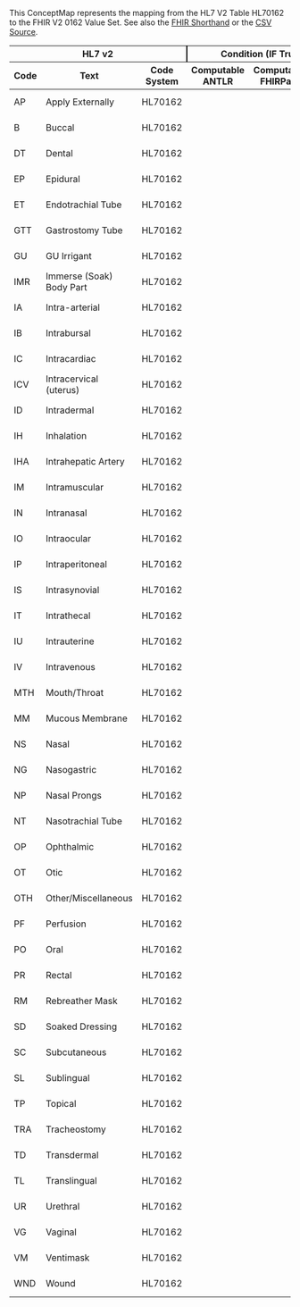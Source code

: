 
This ConceptMap represents the mapping from the HL7 V2 Table HL70162 to the FHIR V2 0162 Value Set. See also the <a href='https://github.com/HL7/v2-to-fhir/blob/master/tank/Table HL70162 to V2 0162.fsh'>FHIR Shorthand</a> or the <a href='https://github.com/HL7/v2-to-fhir/blob/master/mappings/codesystems/HL7 Concept Map_ RouteOfAdministration - Sheet1.csv'>CSV Source</a>.
<table class='grid'><thead>
<tr><th colspan='3' style='border-right: 2px solid black;'>HL7 v2</th><th colspan='3' style='border-right: 2px solid black;'>Condition (IF True, args)</th><th colspan='4'>HL7 FHIR</th><th rowspan='2'>Comments</th></tr>
<tr><th>Code</th><th>Text</th><th>Code System</th><th>Computable ANTLR</th><th>Computable FHIRPath</th><th>Narrative</th><th>Code</th><th>Proposed Extension</th><th>Display</th><th>Code System</th></tr></thead>
<tbody>
<tr><td>AP</td><td>Apply Externally</td><td style='border-right: 2px'>HL70162</td><td style='border-right: 2px'></td><td style='border-right: 2px'></td><td style='border-right: 2px'></td><td>AP</td><td style='border-right: 2px'></td><td>Apply Externally</td><td><a href='https://hl7.org/fhir/R4/v2/0162/index.html'>http://terminology.hl7.org/CodeSystem/v2-0162</a></td><td style='border-right: 2px'></td></tr>
<tr><td>B</td><td>Buccal</td><td style='border-right: 2px'>HL70162</td><td style='border-right: 2px'></td><td style='border-right: 2px'></td><td style='border-right: 2px'></td><td>B</td><td style='border-right: 2px'></td><td>Buccal</td><td><a href='https://hl7.org/fhir/R4/v2/0162/index.html'>http://terminology.hl7.org/CodeSystem/v2-0162</a></td><td style='border-right: 2px'></td></tr>
<tr><td>DT</td><td>Dental</td><td style='border-right: 2px'>HL70162</td><td style='border-right: 2px'></td><td style='border-right: 2px'></td><td style='border-right: 2px'></td><td>DT</td><td style='border-right: 2px'></td><td>Dental</td><td><a href='https://hl7.org/fhir/R4/v2/0162/index.html'>http://terminology.hl7.org/CodeSystem/v2-0162</a></td><td style='border-right: 2px'></td></tr>
<tr><td>EP</td><td>Epidural</td><td style='border-right: 2px'>HL70162</td><td style='border-right: 2px'></td><td style='border-right: 2px'></td><td style='border-right: 2px'></td><td>EP</td><td style='border-right: 2px'></td><td>Epidural</td><td><a href='https://hl7.org/fhir/R4/v2/0162/index.html'>http://terminology.hl7.org/CodeSystem/v2-0162</a></td><td style='border-right: 2px'></td></tr>
<tr><td>ET</td><td>Endotrachial Tube</td><td style='border-right: 2px'>HL70162</td><td style='border-right: 2px'></td><td style='border-right: 2px'></td><td style='border-right: 2px'></td><td>ET</td><td style='border-right: 2px'></td><td>Endotrachial Tube</td><td><a href='https://hl7.org/fhir/R4/v2/0162/index.html'>http://terminology.hl7.org/CodeSystem/v2-0162</a></td><td style='border-right: 2px'></td></tr>
<tr><td>GTT</td><td>Gastrostomy Tube</td><td style='border-right: 2px'>HL70162</td><td style='border-right: 2px'></td><td style='border-right: 2px'></td><td style='border-right: 2px'></td><td>GTT</td><td style='border-right: 2px'></td><td>Gastrostomy Tube</td><td><a href='https://hl7.org/fhir/R4/v2/0162/index.html'>http://terminology.hl7.org/CodeSystem/v2-0162</a></td><td style='border-right: 2px'></td></tr>
<tr><td>GU</td><td>GU Irrigant</td><td style='border-right: 2px'>HL70162</td><td style='border-right: 2px'></td><td style='border-right: 2px'></td><td style='border-right: 2px'></td><td>GU</td><td style='border-right: 2px'></td><td>GU Irrigant</td><td><a href='https://hl7.org/fhir/R4/v2/0162/index.html'>http://terminology.hl7.org/CodeSystem/v2-0162</a></td><td style='border-right: 2px'></td></tr>
<tr><td>IMR</td><td>Immerse (Soak) Body Part</td><td style='border-right: 2px'>HL70162</td><td style='border-right: 2px'></td><td style='border-right: 2px'></td><td style='border-right: 2px'></td><td>IMR</td><td style='border-right: 2px'></td><td>Immerse (Soak) Body Part</td><td><a href='https://hl7.org/fhir/R4/v2/0162/index.html'>http://terminology.hl7.org/CodeSystem/v2-0162</a></td><td style='border-right: 2px'></td></tr>
<tr><td>IA</td><td>Intra-arterial</td><td style='border-right: 2px'>HL70162</td><td style='border-right: 2px'></td><td style='border-right: 2px'></td><td style='border-right: 2px'></td><td>IA</td><td style='border-right: 2px'></td><td>Intra-arterial</td><td><a href='https://hl7.org/fhir/R4/v2/0162/index.html'>http://terminology.hl7.org/CodeSystem/v2-0162</a></td><td style='border-right: 2px'></td></tr>
<tr><td>IB</td><td>Intrabursal</td><td style='border-right: 2px'>HL70162</td><td style='border-right: 2px'></td><td style='border-right: 2px'></td><td style='border-right: 2px'></td><td>IB</td><td style='border-right: 2px'></td><td>Intrabursal</td><td><a href='https://hl7.org/fhir/R4/v2/0162/index.html'>http://terminology.hl7.org/CodeSystem/v2-0162</a></td><td style='border-right: 2px'></td></tr>
<tr><td>IC</td><td>Intracardiac</td><td style='border-right: 2px'>HL70162</td><td style='border-right: 2px'></td><td style='border-right: 2px'></td><td style='border-right: 2px'></td><td>IC</td><td style='border-right: 2px'></td><td>Intracardiac</td><td><a href='https://hl7.org/fhir/R4/v2/0162/index.html'>http://terminology.hl7.org/CodeSystem/v2-0162</a></td><td style='border-right: 2px'></td></tr>
<tr><td>ICV</td><td>Intracervical (uterus)</td><td style='border-right: 2px'>HL70162</td><td style='border-right: 2px'></td><td style='border-right: 2px'></td><td style='border-right: 2px'></td><td>ICV</td><td style='border-right: 2px'></td><td>Intracervical (uterus)</td><td><a href='https://hl7.org/fhir/R4/v2/0162/index.html'>http://terminology.hl7.org/CodeSystem/v2-0162</a></td><td style='border-right: 2px'></td></tr>
<tr><td>ID</td><td>Intradermal</td><td style='border-right: 2px'>HL70162</td><td style='border-right: 2px'></td><td style='border-right: 2px'></td><td style='border-right: 2px'></td><td>IDINJ</td><td style='border-right: 2px'></td><td>Injection, intradermal</td><td><a href='https://hl7.org/fhir/R4/v3/RouteOfAdministration/cs.html'>http://terminology.hl7.org/CodeSystem/v3-RouteOfAdministration</a></td><td style='border-right: 2px'></td></tr>
<tr><td>IH</td><td>Inhalation</td><td style='border-right: 2px'>HL70162</td><td style='border-right: 2px'></td><td style='border-right: 2px'></td><td style='border-right: 2px'></td><td>IH</td><td style='border-right: 2px'></td><td>Inhalation</td><td><a href='https://hl7.org/fhir/R4/v2/0162/index.html'>http://terminology.hl7.org/CodeSystem/v2-0162</a></td><td style='border-right: 2px'></td></tr>
<tr><td>IHA</td><td>Intrahepatic Artery</td><td style='border-right: 2px'>HL70162</td><td style='border-right: 2px'></td><td style='border-right: 2px'></td><td style='border-right: 2px'></td><td>IHA</td><td style='border-right: 2px'></td><td>Intrahepatic Artery</td><td><a href='https://hl7.org/fhir/R4/v2/0162/index.html'>http://terminology.hl7.org/CodeSystem/v2-0162</a></td><td style='border-right: 2px'></td></tr>
<tr><td>IM</td><td>Intramuscular</td><td style='border-right: 2px'>HL70162</td><td style='border-right: 2px'></td><td style='border-right: 2px'></td><td style='border-right: 2px'></td><td>IM</td><td style='border-right: 2px'></td><td>Injection, intramuscular</td><td><a href='https://hl7.org/fhir/R4/v3/RouteOfAdministration/cs.html'>http://terminology.hl7.org/CodeSystem/v3-RouteOfAdministration</a></td><td style='border-right: 2px'></td></tr>
<tr><td>IN</td><td>Intranasal</td><td style='border-right: 2px'>HL70162</td><td style='border-right: 2px'></td><td style='border-right: 2px'></td><td style='border-right: 2px'></td><td>IN</td><td style='border-right: 2px'></td><td>Intranasal</td><td><a href='https://hl7.org/fhir/R4/v2/0162/index.html'>http://terminology.hl7.org/CodeSystem/v2-0162</a></td><td style='border-right: 2px'></td></tr>
<tr><td>IO</td><td>Intraocular</td><td style='border-right: 2px'>HL70162</td><td style='border-right: 2px'></td><td style='border-right: 2px'></td><td style='border-right: 2px'></td><td>IO</td><td style='border-right: 2px'></td><td>Intraocular</td><td><a href='https://hl7.org/fhir/R4/v2/0162/index.html'>http://terminology.hl7.org/CodeSystem/v2-0162</a></td><td style='border-right: 2px'></td></tr>
<tr><td>IP</td><td>Intraperitoneal</td><td style='border-right: 2px'>HL70162</td><td style='border-right: 2px'></td><td style='border-right: 2px'></td><td style='border-right: 2px'></td><td>IP</td><td style='border-right: 2px'></td><td>Intraperitoneal</td><td><a href='https://hl7.org/fhir/R4/v2/0162/index.html'>http://terminology.hl7.org/CodeSystem/v2-0162</a></td><td style='border-right: 2px'></td></tr>
<tr><td>IS</td><td>Intrasynovial</td><td style='border-right: 2px'>HL70162</td><td style='border-right: 2px'></td><td style='border-right: 2px'></td><td style='border-right: 2px'></td><td>IS</td><td style='border-right: 2px'></td><td>Intrasynovial</td><td><a href='https://hl7.org/fhir/R4/v2/0162/index.html'>http://terminology.hl7.org/CodeSystem/v2-0162</a></td><td style='border-right: 2px'></td></tr>
<tr><td>IT</td><td>Intrathecal</td><td style='border-right: 2px'>HL70162</td><td style='border-right: 2px'></td><td style='border-right: 2px'></td><td style='border-right: 2px'></td><td>IT</td><td style='border-right: 2px'></td><td>Intrathecal</td><td><a href='https://hl7.org/fhir/R4/v2/0162/index.html'>http://terminology.hl7.org/CodeSystem/v2-0162</a></td><td style='border-right: 2px'></td></tr>
<tr><td>IU</td><td>Intrauterine</td><td style='border-right: 2px'>HL70162</td><td style='border-right: 2px'></td><td style='border-right: 2px'></td><td style='border-right: 2px'></td><td>IU</td><td style='border-right: 2px'></td><td>Intrauterine</td><td><a href='https://hl7.org/fhir/R4/v2/0162/index.html'>http://terminology.hl7.org/CodeSystem/v2-0162</a></td><td style='border-right: 2px'></td></tr>
<tr><td>IV</td><td>Intravenous</td><td style='border-right: 2px'>HL70162</td><td style='border-right: 2px'></td><td style='border-right: 2px'></td><td style='border-right: 2px'></td><td>IVINJ</td><td style='border-right: 2px'></td><td>Injection, intravenous</td><td><a href='https://hl7.org/fhir/R4/v3/RouteOfAdministration/cs.html'>http://terminology.hl7.org/CodeSystem/v3-RouteOfAdministration</a></td><td style='border-right: 2px'></td></tr>
<tr><td>MTH</td><td>Mouth/Throat</td><td style='border-right: 2px'>HL70162</td><td style='border-right: 2px'></td><td style='border-right: 2px'></td><td style='border-right: 2px'></td><td>MTH</td><td style='border-right: 2px'></td><td>Mouth/Throat</td><td><a href='https://hl7.org/fhir/R4/v2/0162/index.html'>http://terminology.hl7.org/CodeSystem/v2-0162</a></td><td style='border-right: 2px'></td></tr>
<tr><td>MM</td><td>Mucous Membrane</td><td style='border-right: 2px'>HL70162</td><td style='border-right: 2px'></td><td style='border-right: 2px'></td><td style='border-right: 2px'></td><td>MM</td><td style='border-right: 2px'></td><td>Mucous Membrane</td><td><a href='https://hl7.org/fhir/R4/v2/0162/index.html'>http://terminology.hl7.org/CodeSystem/v2-0162</a></td><td style='border-right: 2px'></td></tr>
<tr><td>NS</td><td>Nasal</td><td style='border-right: 2px'>HL70162</td><td style='border-right: 2px'></td><td style='border-right: 2px'></td><td style='border-right: 2px'></td><td>NS</td><td style='border-right: 2px'></td><td>Nasal</td><td><a href='https://hl7.org/fhir/R4/v2/0162/index.html'>http://terminology.hl7.org/CodeSystem/v2-0162</a></td><td style='border-right: 2px'></td></tr>
<tr><td>NG</td><td>Nasogastric</td><td style='border-right: 2px'>HL70162</td><td style='border-right: 2px'></td><td style='border-right: 2px'></td><td style='border-right: 2px'></td><td>NG</td><td style='border-right: 2px'></td><td>Nasogastric</td><td><a href='https://hl7.org/fhir/R4/v2/0162/index.html'>http://terminology.hl7.org/CodeSystem/v2-0162</a></td><td style='border-right: 2px'></td></tr>
<tr><td>NP</td><td>Nasal Prongs</td><td style='border-right: 2px'>HL70162</td><td style='border-right: 2px'></td><td style='border-right: 2px'></td><td style='border-right: 2px'></td><td>NP</td><td style='border-right: 2px'></td><td>Nasal Prongs</td><td><a href='https://hl7.org/fhir/R4/v2/0162/index.html'>http://terminology.hl7.org/CodeSystem/v2-0162</a></td><td style='border-right: 2px'></td></tr>
<tr><td>NT</td><td>Nasotrachial Tube</td><td style='border-right: 2px'>HL70162</td><td style='border-right: 2px'></td><td style='border-right: 2px'></td><td style='border-right: 2px'></td><td>NT</td><td style='border-right: 2px'></td><td>Nasotrachial Tube</td><td><a href='https://hl7.org/fhir/R4/v2/0162/index.html'>http://terminology.hl7.org/CodeSystem/v2-0162</a></td><td style='border-right: 2px'></td></tr>
<tr><td>OP</td><td>Ophthalmic</td><td style='border-right: 2px'>HL70162</td><td style='border-right: 2px'></td><td style='border-right: 2px'></td><td style='border-right: 2px'></td><td>OP</td><td style='border-right: 2px'></td><td>Ophthalmic</td><td><a href='https://hl7.org/fhir/R4/v2/0162/index.html'>http://terminology.hl7.org/CodeSystem/v2-0162</a></td><td style='border-right: 2px'></td></tr>
<tr><td>OT</td><td>Otic</td><td style='border-right: 2px'>HL70162</td><td style='border-right: 2px'></td><td style='border-right: 2px'></td><td style='border-right: 2px'></td><td>OT</td><td style='border-right: 2px'></td><td>Otic</td><td><a href='https://hl7.org/fhir/R4/v2/0162/index.html'>http://terminology.hl7.org/CodeSystem/v2-0162</a></td><td style='border-right: 2px'></td></tr>
<tr><td>OTH</td><td>Other/Miscellaneous</td><td style='border-right: 2px'>HL70162</td><td style='border-right: 2px'></td><td style='border-right: 2px'></td><td style='border-right: 2px'></td><td>OTH</td><td style='border-right: 2px'></td><td>Other/Miscellaneous</td><td><a href='https://hl7.org/fhir/R4/v2/0162/index.html'>http://terminology.hl7.org/CodeSystem/v2-0162</a></td><td style='border-right: 2px'></td></tr>
<tr><td>PF</td><td>Perfusion</td><td style='border-right: 2px'>HL70162</td><td style='border-right: 2px'></td><td style='border-right: 2px'></td><td style='border-right: 2px'></td><td>PF</td><td style='border-right: 2px'></td><td>Perfusion</td><td><a href='https://hl7.org/fhir/R4/v2/0162/index.html'>http://terminology.hl7.org/CodeSystem/v2-0162</a></td><td style='border-right: 2px'></td></tr>
<tr><td>PO</td><td>Oral</td><td style='border-right: 2px'>HL70162</td><td style='border-right: 2px'></td><td style='border-right: 2px'></td><td style='border-right: 2px'></td><td>PO</td><td style='border-right: 2px'></td><td>Swallow, oral</td><td><a href='https://hl7.org/fhir/R4/v3/RouteOfAdministration/cs.html'>http://terminology.hl7.org/CodeSystem/v3-RouteOfAdministration</a></td><td style='border-right: 2px'></td></tr>
<tr><td>PR</td><td>Rectal</td><td style='border-right: 2px'>HL70162</td><td style='border-right: 2px'></td><td style='border-right: 2px'></td><td style='border-right: 2px'></td><td>PR</td><td style='border-right: 2px'></td><td>Rectal</td><td><a href='https://hl7.org/fhir/R4/v2/0162/index.html'>http://terminology.hl7.org/CodeSystem/v2-0162</a></td><td style='border-right: 2px'></td></tr>
<tr><td>RM</td><td>Rebreather Mask</td><td style='border-right: 2px'>HL70162</td><td style='border-right: 2px'></td><td style='border-right: 2px'></td><td style='border-right: 2px'></td><td>RM</td><td style='border-right: 2px'></td><td>Rebreather Mask</td><td><a href='https://hl7.org/fhir/R4/v2/0162/index.html'>http://terminology.hl7.org/CodeSystem/v2-0162</a></td><td style='border-right: 2px'></td></tr>
<tr><td>SD</td><td>Soaked Dressing</td><td style='border-right: 2px'>HL70162</td><td style='border-right: 2px'></td><td style='border-right: 2px'></td><td style='border-right: 2px'></td><td>SD</td><td style='border-right: 2px'></td><td>Soaked Dressing</td><td><a href='https://hl7.org/fhir/R4/v2/0162/index.html'>http://terminology.hl7.org/CodeSystem/v2-0162</a></td><td style='border-right: 2px'></td></tr>
<tr><td>SC</td><td>Subcutaneous</td><td style='border-right: 2px'>HL70162</td><td style='border-right: 2px'></td><td style='border-right: 2px'></td><td style='border-right: 2px'></td><td>SQ</td><td style='border-right: 2px'></td><td>Injection, subcutaneous</td><td><a href='https://hl7.org/fhir/R4/v3/RouteOfAdministration/cs.html'>http://terminology.hl7.org/CodeSystem/v3-RouteOfAdministration</a></td><td style='border-right: 2px'></td></tr>
<tr><td>SL</td><td>Sublingual</td><td style='border-right: 2px'>HL70162</td><td style='border-right: 2px'></td><td style='border-right: 2px'></td><td style='border-right: 2px'></td><td>SL</td><td style='border-right: 2px'></td><td>Sublingual</td><td><a href='https://hl7.org/fhir/R4/v2/0162/index.html'>http://terminology.hl7.org/CodeSystem/v2-0162</a></td><td style='border-right: 2px'></td></tr>
<tr><td>TP</td><td>Topical</td><td style='border-right: 2px'>HL70162</td><td style='border-right: 2px'></td><td style='border-right: 2px'></td><td style='border-right: 2px'></td><td>TP</td><td style='border-right: 2px'></td><td>Topical</td><td><a href='https://hl7.org/fhir/R4/v2/0162/index.html'>http://terminology.hl7.org/CodeSystem/v2-0162</a></td><td style='border-right: 2px'></td></tr>
<tr><td>TRA</td><td>Tracheostomy</td><td style='border-right: 2px'>HL70162</td><td style='border-right: 2px'></td><td style='border-right: 2px'></td><td style='border-right: 2px'></td><td>TRA</td><td style='border-right: 2px'></td><td>Tracheostomy</td><td><a href='https://hl7.org/fhir/R4/v2/0162/index.html'>http://terminology.hl7.org/CodeSystem/v2-0162</a></td><td style='border-right: 2px'></td></tr>
<tr><td>TD</td><td>Transdermal</td><td style='border-right: 2px'>HL70162</td><td style='border-right: 2px'></td><td style='border-right: 2px'></td><td style='border-right: 2px'></td><td>TRNSDERM</td><td style='border-right: 2px'></td><td>Transdermal</td><td><a href='https://hl7.org/fhir/R4/v3/RouteOfAdministration/cs.html'>http://terminology.hl7.org/CodeSystem/v3-RouteOfAdministration</a></td><td style='border-right: 2px'></td></tr>
<tr><td>TL</td><td>Translingual</td><td style='border-right: 2px'>HL70162</td><td style='border-right: 2px'></td><td style='border-right: 2px'></td><td style='border-right: 2px'></td><td>TL</td><td style='border-right: 2px'></td><td>Translingual</td><td><a href='https://hl7.org/fhir/R4/v2/0162/index.html'>http://terminology.hl7.org/CodeSystem/v2-0162</a></td><td style='border-right: 2px'></td></tr>
<tr><td>UR</td><td>Urethral</td><td style='border-right: 2px'>HL70162</td><td style='border-right: 2px'></td><td style='border-right: 2px'></td><td style='border-right: 2px'></td><td>UR</td><td style='border-right: 2px'></td><td>Urethral</td><td><a href='https://hl7.org/fhir/R4/v2/0162/index.html'>http://terminology.hl7.org/CodeSystem/v2-0162</a></td><td style='border-right: 2px'></td></tr>
<tr><td>VG</td><td>Vaginal</td><td style='border-right: 2px'>HL70162</td><td style='border-right: 2px'></td><td style='border-right: 2px'></td><td style='border-right: 2px'></td><td>VG</td><td style='border-right: 2px'></td><td>Vaginal</td><td><a href='https://hl7.org/fhir/R4/v2/0162/index.html'>http://terminology.hl7.org/CodeSystem/v2-0162</a></td><td style='border-right: 2px'></td></tr>
<tr><td>VM</td><td>Ventimask</td><td style='border-right: 2px'>HL70162</td><td style='border-right: 2px'></td><td style='border-right: 2px'></td><td style='border-right: 2px'></td><td>VM</td><td style='border-right: 2px'></td><td>Ventimask</td><td><a href='https://hl7.org/fhir/R4/v2/0162/index.html'>http://terminology.hl7.org/CodeSystem/v2-0162</a></td><td style='border-right: 2px'></td></tr>
<tr><td>WND</td><td>Wound</td><td style='border-right: 2px'>HL70162</td><td style='border-right: 2px'></td><td style='border-right: 2px'></td><td style='border-right: 2px'></td><td>WND</td><td style='border-right: 2px'></td><td>Wound</td><td><a href='https://hl7.org/fhir/R4/v2/0162/index.html'>http://terminology.hl7.org/CodeSystem/v2-0162</a></td><td style='border-right: 2px'></td></tr>
</tbody></table>
